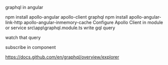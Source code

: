 graphql in angular

npm install apollo-angular apollo-client graphql
npm install apollo-angular-link-http apollo-angular-inmemory-cache
Configure Apollo Client
in module or service
src\app\graphql.module.ts
write gql query

watch that query 

subscribe in component

https://docs.github.com/en/graphql/overview/explorer
